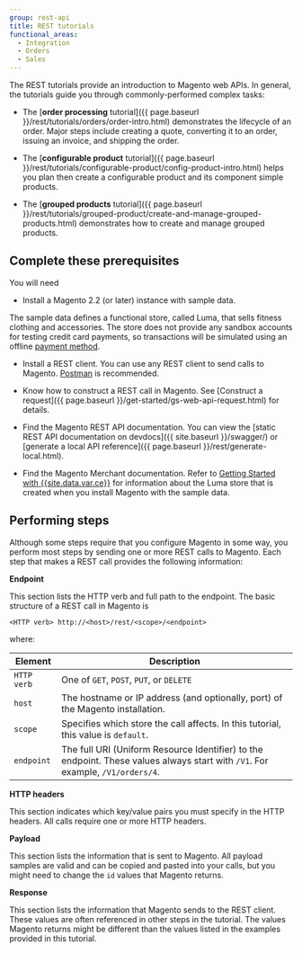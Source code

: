 ```yaml
---
group: rest-api
title: REST tutorials
functional_areas:
  - Integration
  - Orders
  - Sales
---
```


The REST tutorials provide an introduction to Magento web APIs. In general, the tutorials guide you through commonly-performed complex tasks:

*  The [**order processing** tutorial]({{ page.baseurl }}/rest/tutorials/orders/order-intro.html) demonstrates the lifecycle of an order. Major steps include creating a quote, converting it to an order, issuing an invoice, and shipping the order.

*  The [**configurable product** tutorial]({{ page.baseurl }}/rest/tutorials/configurable-product/config-product-intro.html) helps you plan then create a configurable product and its component simple products.

*  The [**grouped products** tutorial]({{ page.baseurl }}/rest/tutorials/grouped-product/create-and-manage-grouped-products.html) demonstrates how to create and manage grouped products.

## Complete these prerequisites

You will need

*  Install a Magento 2.2 (or later) instance with sample data.

  The sample data defines a functional store, called Luma, that sells fitness clothing and accessories. The store does not provide any sandbox accounts for testing credit card payments, so transactions will be simulated using an offline [payment method](https://glossary.magento.com/payment-method).

*  Install a REST client. You can use any REST client to send calls to Magento. [Postman](https://www.getpostman.com/) is recommended.

*  Know how to construct a REST call in Magento. See [Construct a request]({{ page.baseurl }}/get-started/gs-web-api-request.html) for details.

*  Find the Magento REST API documentation. You can view the [static REST API documentation on devdocs]({{ site.baseurl }}/swagger/) or [generate a local API reference]({{ page.baseurl }}/rest/generate-local.html).

*  Find the Magento Merchant documentation. Refer to [Getting Started with {{site.data.var.ce}}](http://docs.magento.com/m2/ce/user_guide/getting-started.html) for information about the Luma store that is created when you install Magento with the sample data.

## Performing steps

Although some steps require that you configure Magento in some way, you perform most steps by sending one or more REST calls to Magento. Each step that makes a REST call provides the following information:

**Endpoint**

This section lists the HTTP verb and full path to the endpoint. The basic structure of a REST call in Magento is

`<HTTP verb> http://<host>/rest/<scope>/<endpoint>`

where:

Element | Description
--- | ---
`HTTP verb` | One of `GET`, `POST`, `PUT`, or `DELETE`
`host` | The hostname or IP address (and optionally, port) of the Magento installation.
`scope` | Specifies which store the call affects. In this tutorial, this value is `default`.
`endpoint` | The full URI (Uniform Resource Identifier) to the endpoint. These values always start with `/V1`. For example, `/V1/orders/4`.

**HTTP headers**

This section indicates which key/value pairs you must specify in the HTTP headers. All calls require one or more HTTP headers.

**Payload**

This section lists the information that is sent to Magento. All payload samples are valid and can be copied and pasted into your calls, but you might need to change the `id` values that Magento returns.

**Response**

This section lists the information that Magento sends to the REST client. These values are often referenced in other steps in the tutorial. The values Magento returns might be different than the values listed in the examples provided in this tutorial.

